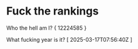 # Fuck the rankings

Who the hell am I?
{ 12224585 }

What fucking year is it?
[ 2025-03-17T07:56:40Z ]

